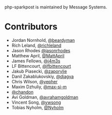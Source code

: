 php-sparkpost is maintained by Message Systems.

# Contributors

* Jordan Nornhold, [@beardyman](https://github.com/beardyman)
* Rich Leland, [@richleland](https://github.com/richleland)
* Jason Rhodes [@jasonrhodes](https://github.com/jasonrhodes)
* Matthew April, [@MattApril](https://github.com/MattApril)
* James Fellows, [@j4m3s](https://github.com/j4m3s)
* LF Bittencourt, [@lfbittencourt](https://github.com/lfbittencourt)
* Jakub Piasecki, [@zaporylie](https://github.com/zaporylie)
* Danil Zakablukovskiy, [@djagya](https://github.com/djagya)
* Chris Wilson, [@yepher](https://github.com/yepher)
* Maxim Dzhuliy, [@max-si-m](https://github.com/max-si-m)
* [@chandon](https://github.com/chandon)
* Avi Goldman, [@avrahamgoldman](https://github.com/avrahamgoldman)
* Vincent Song, [@vwsong](https://github.com/vwsong)
* Tobias Nyholm, [@Nyholm](https://github.com/Nyholm)
